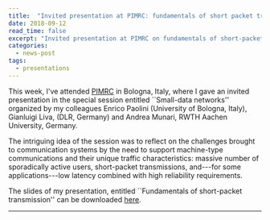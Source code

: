 ```yaml
--- 
title:  "Invited presentation at PIMRC: fundamentals of short packet transmission"
date: 2018-09-12
read_time: false
excerpt: "Invited presentation at PIMRC on fundamentals of short-packet transmission. The slides can be downloaded [here](https://www.slideshare.net/GiuseppeDurisi/18-09pirmc)"
categories: 
  - news-post
tags:
  - presentations
---
```

This week, I've attended [PIMRC](http://pimrc2018.ieee-pimrc.org/) in  Bologna, Italy, where I gave an invited presentation in the special session entitled ``Small-data networks'' organized by my colleagues Enrico Paolini (University of Bologna, Italy),
Gianluigi Liva, (DLR, Germany) and Andrea Munari, RWTH Aachen University, Germany.

The intriguing idea of the session was to reflect on the challenges brought to communication systems by the need to support machine-type communications and their unique traffic characteristics: massive number of sporadically active users, short-packet transmissions, and---for some applications---low latency combined with high reliability requirements.

The slides of my presentation, entitled ``Fundamentals of short-packet transmission'' can be downloaded [here](https://www.slideshare.net/GiuseppeDurisi/18-09pirmc).

<hr> 